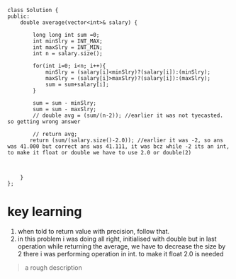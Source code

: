 

```
class Solution {
public:
    double average(vector<int>& salary) {

        long long int sum =0;
        int minSlry = INT_MAX;
        int maxSlry = INT_MIN;
        int n = salary.size();
        
        for(int i=0; i<n; i++){
            minSlry = (salary[i]<minSlry)?(salary[i]):(minSlry);
            maxSlry = (salary[i]>maxSlry)?(salary[i]):(maxSlry);
            sum = sum+salary[i];
        }
        
        sum = sum - minSlry;
        sum = sum - maxSlry;
        // double avg = (sum/(n-2)); //earlier it was not tyecasted. so getting wrong answer

        // return avg;
       return (sum/(salary.size()-2.0)); //earlier it was -2, so ans was 41.000 but correct ans was 41.111, it was bcz while -2 its an int, to make it float or double we have to use 2.0 or double(2)

        
        
    }
};
```

# key learning
1. when told to return value with precision, follow that.
2. in this problem i was doing all right, initialised with double but in last operation while returning the average, we have to decrease the size by 2
 there i was performing operation in int. to make it float 2.0 is needed
 > a rough description